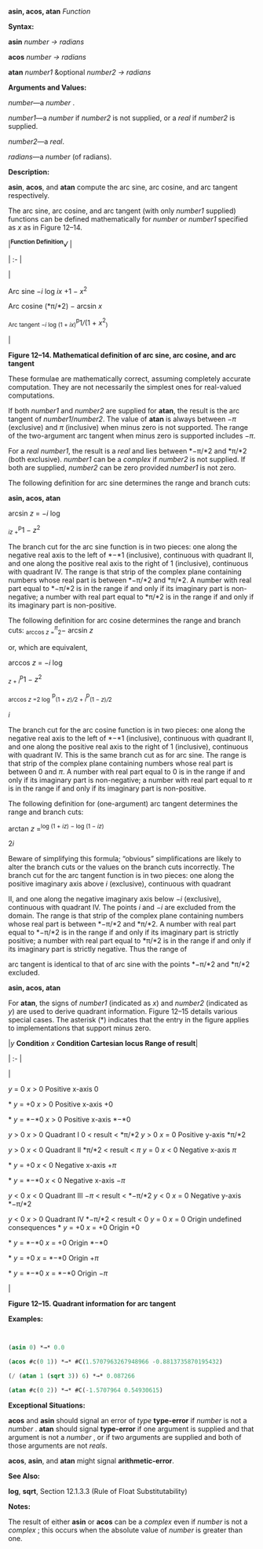 **asin, acos, atan** *Function* 



**Syntax:** 



**asin** *number → radians* 



**acos** *number → radians* 



**atan** *number1* &amp;optional *number2 → radians* 



**Arguments and Values:** 



*number*—a *number* . 



*number1*—a *number* if *number2* is not supplied, or a *real* if *number2* is supplied. 



*number2*—a *real*. 



*radians*—a *number* (of radians). 



**Description:** 



**asin**, **acos**, and **atan** compute the arc sine, arc cosine, and arc tangent respectively. 



The arc sine, arc cosine, and arc tangent (with only *number1* supplied) functions can be defined mathematically for *number* or *number1* specified as *x* as in Figure 12–14. 



|<b><sup>Function Definition</sup></b><i>√</i> |

| :- |

|<p>Arc sine *−i* log *ix* +1 *− x*<sup>2</sup> </p><p>Arc cosine (*π/*2) *−* arcsin *x* </p><p><sub>Arc tangent <i>−i</i> log (1 + <i>ix</i>)</sub><sup>p</sup>1<i>/</i>(1 + <i>x</i><sup>2</sup><sub>)</sub> </p>|





**Figure 12–14. Mathematical definition of arc sine, arc cosine, and arc tangent** 



These formulae are mathematically correct, assuming completely accurate computation. They are not necessarily the simplest ones for real-valued computations. 



If both *number1* and *number2* are supplied for **atan**, the result is the arc tangent of *number1*/*number2*. The value of **atan** is always between *−π* (exclusive) and *π* (inclusive) when minus zero is not supported. The range of the two-argument arc tangent when minus zero is supported includes *−π*. 



For a *real number1*, the result is a *real* and lies between *−π/*2 and *π/*2 (both exclusive). *number1* can be a *complex* if *number2* is not supplied. If both are supplied, *number2* can be zero provided *number1* is not zero. 



The following definition for arc sine determines the range and branch cuts: 







 



 



**asin, acos, atan** 







arcsin *z* = *−i* log 



<sub><i>iz</i> +</sub><sup>p</sup>1 <i>− z</i><sup>2</sup>  



The branch cut for the arc sine function is in two pieces: one along the negative real axis to the left of *−*1 (inclusive), continuous with quadrant II, and one along the positive real axis to the right of 1 (inclusive), continuous with quadrant IV. The range is that strip of the complex plane containing numbers whose real part is between *−π/*2 and *π/*2. A number with real part equal to *−π/*2 is in the range if and only if its imaginary part is non-negative; a number with real part equal to *π/*2 is in the range if and only if its imaginary part is non-positive. 



The following definition for arc cosine determines the range and branch cuts: <sub>arccos <i>z</i> =</sub><i><sup>π</sup></i><sub>2</sub><i>−</i> arcsin <i>z</i> 



or, which are equivalent, 







arccos *z* = *−i* log 



<sub><i>z</i> + <i>i</i></sub><sup>p</sup>1 <i>− z</i><sup>2</sup>  



<sub>arccos <i>z</i> =2 log</sub> <sup>p</sup><sub>(1 + <i>z</i>)<i>/</i>2 + <i>i</i></sub><sup>p</sup><sub>(1 <i>− z</i>)<i>/</i>2</sub>  



*i* 



The branch cut for the arc cosine function is in two pieces: one along the negative real axis to the left of *−*1 (inclusive), continuous with quadrant II, and one along the positive real axis to the right of 1 (inclusive), continuous with quadrant IV. This is the same branch cut as for arc sine. The range is that strip of the complex plane containing numbers whose real part is between 0 and *π*. A number with real part equal to 0 is in the range if and only if its imaginary part is non-negative; a number with real part equal to *π* is in the range if and only if its imaginary part is non-positive. 



The following definition for (one-argument) arc tangent determines the range and branch cuts: 



arctan <i>z</i> =<sup>log (1 + <i>iz</i>) <i>−</i> log (1 <i>− iz</i>)</sup> 



2*i* 



Beware of simplifying this formula; “obvious” simplifications are likely to alter the branch cuts or the values on the branch cuts incorrectly. The branch cut for the arc tangent function is in two pieces: one along the positive imaginary axis above *i* (exclusive), continuous with quadrant 



II, and one along the negative imaginary axis below *−i* (exclusive), continuous with quadrant IV. The points *i* and *−i* are excluded from the domain. The range is that strip of the complex plane containing numbers whose real part is between *−π/*2 and *π/*2. A number with real part equal to *−π/*2 is in the range if and only if its imaginary part is strictly positive; a number with real part equal to *π/*2 is in the range if and only if its imaginary part is strictly negative. Thus the range of 



arc tangent is identical to that of arc sine with the points *−π/*2 and *π/*2 excluded. 



 



 



**asin, acos, atan** 



For **atan**, the signs of *number1* (indicated as *x*) and *number2* (indicated as *y*) are used to derive quadrant information. Figure 12–15 details various special cases. The asterisk (\*) indicates that the entry in the figure applies to implementations that support minus zero. 



|*y* **Condition** *x* **Condition Cartesian locus Range of result**|

| :- |

|<p>*y* = 0 *x* &gt; 0 Positive x-axis 0 </p><p>\* *y* = +0 *x* &gt; 0 Positive x-axis +0 </p><p>\* *y* = *−*0 *x* &gt; 0 Positive x-axis *−*0 </p><p>*y* &gt; 0 *x* &gt; 0 Quadrant I 0 &lt; result &lt; *π/*2 *y* &gt; 0 *x* = 0 Positive y-axis *π/*2 </p><p>*y* &gt; 0 *x* &lt; 0 Quadrant II *π/*2 &lt; result &lt; *π y* = 0 *x* &lt; 0 Negative x-axis *π* </p><p>\* *y* = +0 *x* &lt; 0 Negative x-axis +*π* </p><p>\* *y* = *−*0 *x* &lt; 0 Negative x-axis *−π* </p><p>*y* &lt; 0 *x* &lt; 0 Quadrant III *−π* &lt; result &lt; *−π/*2 *y* &lt; 0 *x* = 0 Negative y-axis *−π/*2 </p><p>*y* &lt; 0 *x* &gt; 0 Quadrant IV *−π/*2 &lt; result &lt; 0 *y* = 0 *x* = 0 Origin undefined consequences \* *y* = +0 *x* = +0 Origin +0 </p><p>\* *y* = *−*0 *x* = +0 Origin *−*0 </p><p>\* *y* = +0 *x* = *−*0 Origin +*π* </p><p>\* *y* = *−*0 *x* = *−*0 Origin *−π*</p>|





**Figure 12–15. Quadrant information for arc tangent** 



**Examples:**
```lisp
 

(asin 0) *→* 0.0 

(acos #c(0 1)) *→* #C(1.5707963267948966 -0.8813735870195432) 

(/ (atan 1 (sqrt 3)) 6) *→* 0.087266 

(atan #c(0 2)) *→* #C(-1.5707964 0.54930615) 


```
**Exceptional Situations:** 



**acos** and **asin** should signal an error of *type* **type-error** if *number* is not a *number* . **atan** should signal **type-error** if one argument is supplied and that argument is not a *number* , or if two arguments are supplied and both of those arguments are not *reals*. 



**acos**, **asin**, and **atan** might signal **arithmetic-error**. 



**See Also:** 



**log**, **sqrt**, Section 12.1.3.3 (Rule of Float Substitutability) 







 



 



**Notes:** 



The result of either **asin** or **acos** can be a *complex* even if *number* is not a *complex* ; this occurs when the absolute value of *number* is greater than one. 



